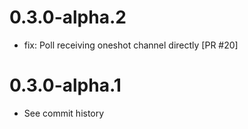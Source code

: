 # 0.3.0-alpha.2
- fix: Poll receiving oneshot channel directly [PR #20]

[PR 20]: https://github.com/dariusc93/rust-ipfs/pull/20

# 0.3.0-alpha.1
- See commit history